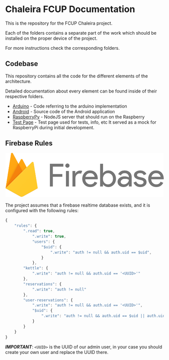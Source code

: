 # Chaleira FCUP Documentation

This is the repository for the FCUP Chaleira project. 

Each of the folders contains a separate part of the work which should be installed on the proper device of the project. 

For more instructions check the corresponding folders.

## Codebase

This repository contains all the code for the different elements of the architecture.

Detailed documentation about every element can be found inside of their respective folders.

- [Arduino](Arduino) - Code referring to the arduino implementation
- [Android](Android) - Source code of the Android application
- [RaspberryPy](RaspberryPi) - NodeJS server that should run on the Raspberry
- [Test Page](firebase-status-page) - Test page used for tests, info, etc
  It served as a mock for RaspberryPi during initial development.

## Firebase Rules

![Firebase](firebase-status-page/firebase.png)

The project assumes that a firebase realtime database exists, and it is configured with the following rules:

```javascript
{
    "rules": {
        ".read": true,
            ".write": true,
            "users": {
                "$uid": {
                    ".write": "auth != null && auth.uid == $uid",
                }
            },
        "kettle": {
            ".write": "auth != null && auth.uid == '<UUID>'"
        },
        "reservations": {
            ".write": "auth != null"
        },
        "user-reservations": {
            ".write": "auth != null && auth.uid == '<UUID>'",
            "$uid": {
                ".write": "auth != null && auth.uid == $uid || auth.uid == '<UUID>'"
            }
        }
    }
}
```

___IMPORTANT___: `<UUID>` is the UUID of our admin user, in your case you should create your own user and replace the UUID there.
